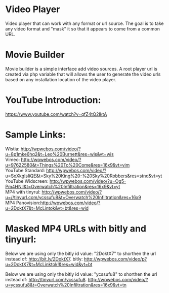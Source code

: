 # Video Player
Video player that can work with any format or url source. The goal is to take any video format and "mask" it so that it appears to come from a common URL.
# Movie Builder
Movie builder is a simple interface add video sources. A root player url is created via php variable that will allows the user to generate the video urls based on any installation location of the video player.   
# YouTube Introduction:  
https://www.youtube.com/watch?v=qfZ4tQ2IktA  
# Sample Links:  
Wistia: http://wpwebos.com/video/?u=8p1mke6hq2&t=Leo%20Burnett&res=wis&vt=wis  
Vimeo: http://wpwebos.com/video/?u=97622580&t=Things%20To%20Come&res=16x9&vt=vim  
YouTube Standard: http://wpwebos.com/video/?u=SoXkgIsIiQE&t=Sky%20King%20-%20Sky%20Robbers&res=stnd&vt=yt  
YouTube Widscreen: http://wpwebos.com/video/?u=Og5-Pm4HNlI&t=Overwatch%20Infiltration&res=16x9&vt=yt  
MP4 with tinyrul: http://wpwebos.com/video/?u=//tinyurl.com/ycssufu8&t=Overwatch%20Infiltration&res=16x9  
MP4 Panovision:http://wpwebos.com/video/?u=2DoktX7&t=McLintok&vt=bt&res=wid  
# Masked MP4 URLs with bitly and tinyurl:  
Below we are using only the bitly id value: "2DoktX7" to shorthen the url instead of: http://bit.ly/2DoktX7.
bitly: http://wpwebos.com/video/p?u=2DoktX7&t=McLinktok!&res=wid&vt=bt  
 
Below we are using only the bitly id value: "ycssufu8" to shorthen the url instead of: http://tinyurl.com/ycssufu8.
http://wpwebos.com/video/?u=ycssufu8&t=Overwatch%20Infiltration&res=16x9&vt=tn
